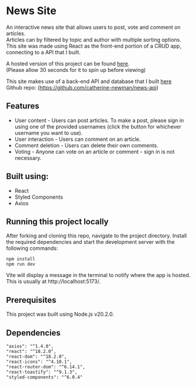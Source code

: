 # News Site

An interactive news site that allows users to post, vote and comment on articles.  
Articles can by filtered by topic and author with multiple sorting options.  
This site was made using React as the front-end portion of a CRUD app, connecting to a API that I built.

A hosted version of this project can be found [here](https://main--subtle-wisp-17479d.netlify.app/).  
(Please allow 30 seconds for it to spin up before viewing)

This site makes use of a back-end API and database that I built [here](https://news-api-qn5t.onrender.com/api)  
Github repo: (https://github.com/catherine-newman/news-api)

## Features

- User content - Users can post articles. To make a post, please sign in using one of the provided usernames (click the button for whichever username you want to use).
- User interaction - Users can comment on an article.
- Comment deletion - Users can delete their own comments.
- Voting - Anyone can vote on an article or comment - sign in is not necessary.

## Built using:

- React
- Styled Components
- Axios

## Running this project locally

After forking and cloning this repo, navigate to the project directory. Install the required dependencies and start the development server with the following commands:

```
npm install
npm run dev
```

Vite will display a message in the terminal to notify where the app is hosted. This is usually at http://localhost:5173/.

## Prerequisites

This project was built using Node.js v20.2.0.

## Dependencies

```
"axios": "^1.4.0",
"react": "^18.2.0",
"react-dom": "^18.2.0",
"react-icons": "^4.10.1",
"react-router-dom": "^6.14.1",
"react-toastify": "^9.1.3",
"styled-components": "^6.0.4"
```
